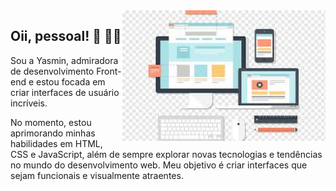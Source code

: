 <img src = "principal.jpeg" width = "325px" align = "right">

## Oii, pessoal! 👋 👩‍💻

Sou a Yasmin, admiradora de desenvolvimento Front-end e estou focada em criar interfaces de usuário incríveis.

No momento, estou aprimorando minhas habilidades em HTML, CSS e JavaScript, além de sempre explorar novas tecnologias e tendências no mundo do desenvolvimento web. Meu objetivo é criar interfaces que sejam funcionais e visualmente atraentes.
